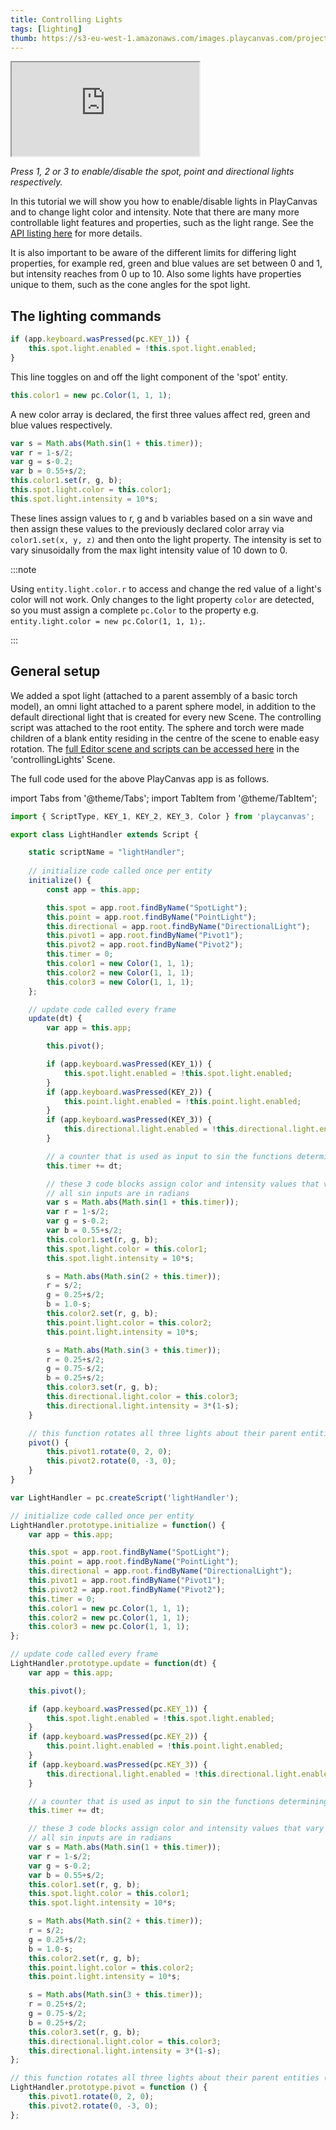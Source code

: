```yaml
---
title: Controlling Lights
tags: [lighting]
thumb: https://s3-eu-west-1.amazonaws.com/images.playcanvas.com/projects/12/405812/9D487A-image-75.jpg
---
```


<div className="iframe-container">
    <iframe src="https://playcanv.as/p/tiKpka9M/" title="Controlling Lights" allow="camera; microphone; xr-spatial-tracking; fullscreen" allowfullscreen></iframe>
</div>

*Press 1, 2 or 3 to enable/disable the spot, point and directional lights respectively.*

In this tutorial we will show you how to enable/disable lights in PlayCanvas and to change light color and intensity. Note that there are many more controllable light features and properties, such as the light range. See the [API listing here][1] for more details.

It is also important to be aware of the different limits for differing light properties, for example red, green and blue values are set between 0 and 1, but intensity reaches from 0 up to 10. Also some lights have properties unique to them, such as the cone angles for the spot light.

## The lighting commands

```javascript
if (app.keyboard.wasPressed(pc.KEY_1)) {
    this.spot.light.enabled = !this.spot.light.enabled;
}
```

This line toggles on and off the light component of the 'spot' entity.

```javascript
this.color1 = new pc.Color(1, 1, 1);
```

A new color array is declared, the first three values affect red, green and blue values respectively.

```javascript
var s = Math.abs(Math.sin(1 + this.timer));
var r = 1-s/2;
var g = s-0.2;
var b = 0.55+s/2;
this.color1.set(r, g, b);
this.spot.light.color = this.color1;
this.spot.light.intensity = 10*s;
```

These lines assign values to r, g and b variables based on a sin wave and then assign these values to the previously declared color array via `color1.set(x, y, z)` and then onto the light property. The intensity is set to vary sinusoidally from the max light intensity value of 10 down to 0.

:::note

Using `entity.light.color.r` to access and change the red value of a light's color will not work. Only changes to the light property `color` are detected, so you must assign a complete `pc.Color` to the property e.g. `entity.light.color = new pc.Color(1, 1, 1);`.

:::

## General setup

We added a spot light (attached to a parent assembly of a basic torch model), an omni light attached to a parent sphere model, in addition to the default directional light that is created for every new Scene. The controlling script was attached to the root entity. The sphere and torch were made children of a blank entity residing in the centre of the scene to enable easy rotation. The [full Editor scene and scripts can be accessed here][2] in the 'controllingLights' Scene.

The full code used for the above PlayCanvas app is as follows.

import Tabs from '@theme/Tabs';
import TabItem from '@theme/TabItem';

<Tabs defaultValue="classic" groupId='script-code'>
<TabItem  value="esm" label="ESM (Recommended)">

```javascript
import { ScriptType, KEY_1, KEY_2, KEY_3, Color } from 'playcanvas';

export class LightHandler extends Script {

    static scriptName = "lightHandler";
        
    // initialize code called once per entity
    initialize() {
        const app = this.app;

        this.spot = app.root.findByName("SpotLight");
        this.point = app.root.findByName("PointLight");
        this.directional = app.root.findByName("DirectionalLight");
        this.pivot1 = app.root.findByName("Pivot1");
        this.pivot2 = app.root.findByName("Pivot2");
        this.timer = 0;
        this.color1 = new Color(1, 1, 1);
        this.color2 = new Color(1, 1, 1);
        this.color3 = new Color(1, 1, 1);
    };

    // update code called every frame
    update(dt) {
        var app = this.app;

        this.pivot();

        if (app.keyboard.wasPressed(KEY_1)) {
            this.spot.light.enabled = !this.spot.light.enabled;
        }
        if (app.keyboard.wasPressed(KEY_2)) {
            this.point.light.enabled = !this.point.light.enabled;
        }
        if (app.keyboard.wasPressed(KEY_3)) {
            this.directional.light.enabled = !this.directional.light.enabled;
        }

        // a counter that is used as input to sin the functions determining light properties for all lights.
        this.timer += dt;

        // these 3 code blocks assign color and intensity values that vary according to a sin function
        // all sin inputs are in radians
        var s = Math.abs(Math.sin(1 + this.timer));
        var r = 1-s/2;
        var g = s-0.2;
        var b = 0.55+s/2;
        this.color1.set(r, g, b);
        this.spot.light.color = this.color1;
        this.spot.light.intensity = 10*s;

        s = Math.abs(Math.sin(2 + this.timer));
        r = s/2;
        g = 0.25+s/2;
        b = 1.0-s;
        this.color2.set(r, g, b);
        this.point.light.color = this.color2;
        this.point.light.intensity = 10*s;

        s = Math.abs(Math.sin(3 + this.timer));
        r = 0.25+s/2;
        g = 0.75-s/2;
        b = 0.25+s/2;
        this.color3.set(r, g, b);
        this.directional.light.color = this.color3;
        this.directional.light.intensity = 3*(1-s);
    }

    // this function rotates all three lights about their parent entities (all at the centre of the scene) to easily create circular motion.
    pivot() {
        this.pivot1.rotate(0, 2, 0);
        this.pivot2.rotate(0, -3, 0);
    }
}
```

</TabItem>
<TabItem value="classic" label="Classic">

```javascript
var LightHandler = pc.createScript('lightHandler');

// initialize code called once per entity
LightHandler.prototype.initialize = function() {
    var app = this.app;

    this.spot = app.root.findByName("SpotLight");
    this.point = app.root.findByName("PointLight");
    this.directional = app.root.findByName("DirectionalLight");
    this.pivot1 = app.root.findByName("Pivot1");
    this.pivot2 = app.root.findByName("Pivot2");
    this.timer = 0;
    this.color1 = new pc.Color(1, 1, 1);
    this.color2 = new pc.Color(1, 1, 1);
    this.color3 = new pc.Color(1, 1, 1);
};

// update code called every frame
LightHandler.prototype.update = function(dt) {
    var app = this.app;

    this.pivot();

    if (app.keyboard.wasPressed(pc.KEY_1)) {
        this.spot.light.enabled = !this.spot.light.enabled;
    }
    if (app.keyboard.wasPressed(pc.KEY_2)) {
        this.point.light.enabled = !this.point.light.enabled;
    }
    if (app.keyboard.wasPressed(pc.KEY_3)) {
        this.directional.light.enabled = !this.directional.light.enabled;
    }

    // a counter that is used as input to sin the functions determining light properties for all lights.
    this.timer += dt;

    // these 3 code blocks assign color and intensity values that vary according to a sin function
    // all sin inputs are in radians
    var s = Math.abs(Math.sin(1 + this.timer));
    var r = 1-s/2;
    var g = s-0.2;
    var b = 0.55+s/2;
    this.color1.set(r, g, b);
    this.spot.light.color = this.color1;
    this.spot.light.intensity = 10*s;

    s = Math.abs(Math.sin(2 + this.timer));
    r = s/2;
    g = 0.25+s/2;
    b = 1.0-s;
    this.color2.set(r, g, b);
    this.point.light.color = this.color2;
    this.point.light.intensity = 10*s;

    s = Math.abs(Math.sin(3 + this.timer));
    r = 0.25+s/2;
    g = 0.75-s/2;
    b = 0.25+s/2;
    this.color3.set(r, g, b);
    this.directional.light.color = this.color3;
    this.directional.light.intensity = 3*(1-s);
};

// this function rotates all three lights about their parent entities (all at the centre of the scene) to easily create circular motion.
LightHandler.prototype.pivot = function () {
    this.pivot1.rotate(0, 2, 0);
    this.pivot2.rotate(0, -3, 0);
};
```

</TabItem>
</Tabs>

[1]: https://api.playcanvas.com/engine/classes/LightComponent.html
[2]: https://playcanvas.com/project/405812/overview/tutorial-controlling-lights
